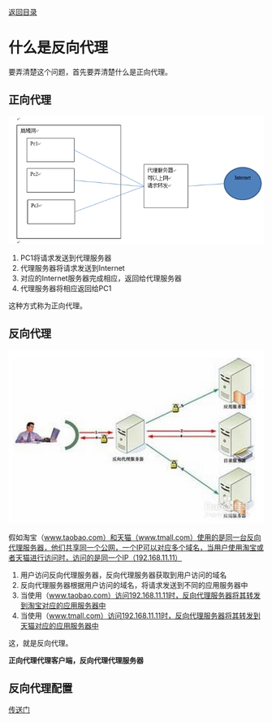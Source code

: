 [返回目录](/README.md)

# 什么是反向代理

要弄清楚这个问题，首先要弄清楚什么是正向代理。

## 正向代理

![](../assets/1528387282%281%29.jpg)

1. PC1将请求发送到代理服务器
2. 代理服务器将请求发送到Internet
3. 对应的Internet服务器完成相应，返回给代理服务器
4. 代理服务器将相应返回给PC1

这种方式称为正向代理。

## 反向代理

![](../assets/timg.jpg)

假如淘宝（www.taobao.com）和天猫（www.tmall.com）使用的是同一台反向代理服务器，他们共享同一个公网，一个IP可以对应多个域名，当用户使用淘宝或者天猫进行访问时，访问的是同一个IP（192.168.11.11）

1. 用户访问反向代理服务器，反向代理服务器获取到用户访问的域名
2. 反向代理服务器根据用户访问的域名，将请求发送到不同的应用服务器中
3. 当使用（www.taobao.com）访问192.168.11.11时，反向代理服务器将其转发到淘宝对应的应用服务器中
4. 当使用（www.tmall.com）访问192.168.11.11时，反向代理服务器将其转发到天猫对应的应用服务器中

这，就是反向代理。

**正向代理代理客户端，反向代理代理服务器**

## 反向代理配置

[传送门](/action/reverseProxy.md)



